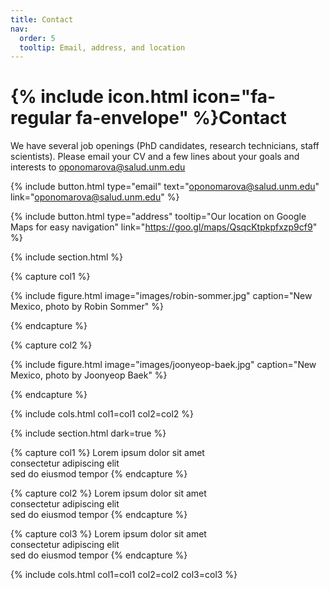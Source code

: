 ```yaml
---
title: Contact
nav:
  order: 5
  tooltip: Email, address, and location
---
```


# {% include icon.html icon="fa-regular fa-envelope" %}Contact

We have several job openings (PhD candidates, research technicians, staff scientists). Please email your CV and a few lines about your goals and interests to oponomarova@salud.unm.edu

{%
  include button.html
  type="email"
  text="oponomarova@salud.unm.edu"
  link="oponomarova@salud.unm.edu"
%}

{%
  include button.html
  type="address"
  tooltip="Our location on Google Maps for easy navigation"
  link="https://goo.gl/maps/QsqcKtpkpfxzp9cf9"
%}

{% include section.html %}

{% capture col1 %}

{%
  include figure.html
  image="images/robin-sommer.jpg"
  caption="New Mexico, photo by Robin Sommer"
%}

{% endcapture %}

{% capture col2 %}

{%
  include figure.html
  image="images/joonyeop-baek.jpg"
  caption="New Mexico, photo by Joonyeop Baek"
%}

{% endcapture %}

{% include cols.html col1=col1 col2=col2 %}

{% include section.html dark=true %}

{% capture col1 %}
Lorem ipsum dolor sit amet  
consectetur adipiscing elit  
sed do eiusmod tempor
{% endcapture %}

{% capture col2 %}
Lorem ipsum dolor sit amet  
consectetur adipiscing elit  
sed do eiusmod tempor
{% endcapture %}

{% capture col3 %}
Lorem ipsum dolor sit amet  
consectetur adipiscing elit  
sed do eiusmod tempor
{% endcapture %}

{% include cols.html col1=col1 col2=col2 col3=col3 %}
